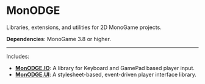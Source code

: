 # MonODGE
Libraries, extensions, and utilities for 2D MonoGame projects.

**Dependencies**: MonoGame 3.8 or higher.

---

Includes:

- **[MonODGE.IO](Docs/IO_README.md)**: A library for Keyboard and GamePad based player input.
- **[MonODGE.UI](Docs/UI_README.md)**: A stylesheet-based, event-driven player interface library.